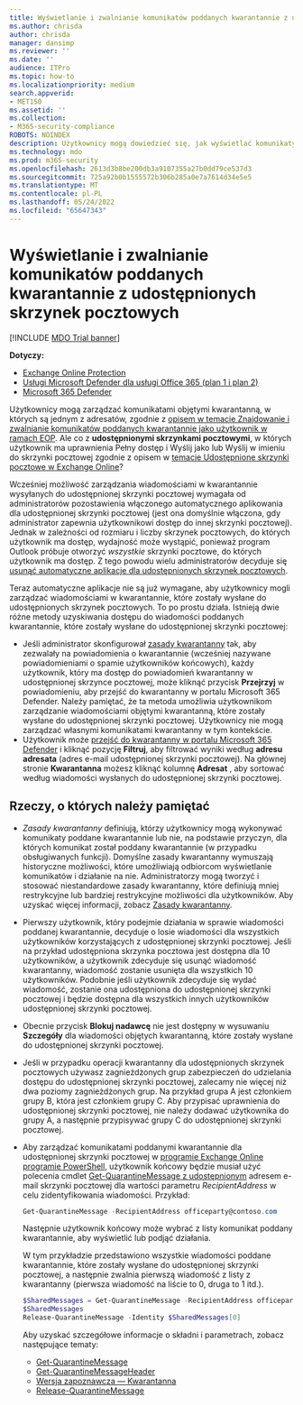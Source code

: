 ```yaml
---
title: Wyświetlanie i zwalnianie komunikatów poddanych kwarantannie z udostępnionych skrzynek pocztowych
ms.author: chrisda
author: chrisda
manager: dansimp
ms.reviewer: ''
ms.date: ''
audience: ITPro
ms.topic: how-to
ms.localizationpriority: medium
search.appverid:
- MET150
ms.assetid: ''
ms.collection:
- M365-security-compliance
ROBOTS: NOINDEX
description: Użytkownicy mogą dowiedzieć się, jak wyświetlać komunikaty poddane kwarantannie i działać na nich, które zostały wysłane do udostępnionych skrzynek pocztowych, do których mają uprawnienia.
ms.technology: mdo
ms.prod: m365-security
ms.openlocfilehash: 2613d3b8be200db3a9107355a27b0dd79ce537d3
ms.sourcegitcommit: 725a92b0b1555572b306b285a0e7a7614d34e5e5
ms.translationtype: MT
ms.contentlocale: pl-PL
ms.lasthandoff: 05/24/2022
ms.locfileid: "65647343"
---
```

# <a name="view-and-release-quarantined-messages-from-shared-mailboxes"></a>Wyświetlanie i zwalnianie komunikatów poddanych kwarantannie z udostępnionych skrzynek pocztowych

[!INCLUDE [MDO Trial banner](../includes/mdo-trial-banner.md)]

**Dotyczy:**
- [Exchange Online Protection](exchange-online-protection-overview.md)
- [Usługi Microsoft Defender dla usługi Office 365 (plan 1 i plan 2)](defender-for-office-365.md)
- [Microsoft 365 Defender](../defender/microsoft-365-defender.md)

Użytkownicy mogą zarządzać komunikatami objętymi kwarantanną, w których są jednym z adresatów, zgodnie z [opisem w temacie Znajdowanie i zwalnianie komunikatów poddanych kwarantannie jako użytkownik w ramach EOP](find-and-release-quarantined-messages-as-a-user.md). Ale co z **udostępnionymi skrzynkami pocztowymi**, w których użytkownik ma uprawnienia Pełny dostęp i Wyślij jako lub Wyślij w imieniu do skrzynki pocztowej zgodnie z opisem w [temacie Udostępnione skrzynki pocztowe w Exchange Online](/exchange/collaboration-exo/shared-mailboxes)?

Wcześniej możliwość zarządzania wiadomościami w kwarantannie wysyłanych do udostępnionej skrzynki pocztowej wymagała od administratorów pozostawienia włączonego automatycznego aplikowania dla udostępnionej skrzynki pocztowej (jest ona domyślnie włączona, gdy administrator zapewnia użytkownikowi dostęp do innej skrzynki pocztowej). Jednak w zależności od rozmiaru i liczby skrzynek pocztowych, do których użytkownik ma dostęp, wydajność może wystąpić, ponieważ program Outlook próbuje otworzyć _wszystkie_ skrzynki pocztowe, do których użytkownik ma dostęp. Z tego powodu wielu administratorów decyduje się [usunąć automatyczne aplikacje dla udostępnionych skrzynek pocztowych](/outlook/troubleshoot/profiles-and-accounts/remove-automapping-for-shared-mailbox).

Teraz automatyczne aplikacje nie są już wymagane, aby użytkownicy mogli zarządzać wiadomościami w kwarantannie, które zostały wysłane do udostępnionych skrzynek pocztowych. To po prostu działa. Istnieją dwie różne metody uzyskiwania dostępu do wiadomości poddanych kwarantannie, które zostały wysłane do udostępnionej skrzynki pocztowej:

- Jeśli administrator skonfigurował [zasady kwarantanny](quarantine-policies.md) tak, aby zezwalały na powiadomienia o kwarantannie (wcześniej nazywane powiadomieniami o spamie użytkowników końcowych), każdy użytkownik, który ma dostęp do powiadomień kwarantanny w udostępnionej skrzynce pocztowej, może kliknąć przycisk **Przejrzyj** w powiadomieniu, aby przejść do kwarantanny w portalu Microsoft 365 Defender. Należy pamiętać, że ta metoda umożliwia użytkownikom zarządzanie wiadomościami objętymi kwarantanną, które zostały wysłane do udostępnionej skrzynki pocztowej. Użytkownicy nie mogą zarządzać własnymi komunikatami kwarantanny w tym kontekście.
- Użytkownik może [przejść do kwarantanny w portalu Microsoft 365 Defender](find-and-release-quarantined-messages-as-a-user.md) i kliknąć pozycję **Filtruj**, aby filtrować wyniki według **adresu adresata** (adres e-mail udostępnionej skrzynki pocztowej). Na głównej stronie **Kwarantanna** możesz kliknąć kolumnę **Adresat** , aby sortować według wiadomości wysłanych do udostępnionej skrzynki pocztowej.

## <a name="things-to-keep-in-mind"></a>Rzeczy, o których należy pamiętać

- _Zasady kwarantanny_ definiują, którzy użytkownicy mogą wykonywać komunikaty poddane kwarantannie lub nie, na podstawie przyczyn, dla których komunikat został poddany kwarantannie (w przypadku obsługiwanych funkcji). Domyślne zasady kwarantanny wymuszają historyczne możliwości, które umożliwiają odbiorcom wyświetlanie komunikatów i działanie na nie. Administratorzy mogą tworzyć i stosować niestandardowe zasady kwarantanny, które definiują mniej restrykcyjne lub bardziej restrykcyjne możliwości dla użytkowników. Aby uzyskać więcej informacji, zobacz [Zasady kwarantanny](quarantine-policies.md).

- Pierwszy użytkownik, który podejmie działania w sprawie wiadomości poddanej kwarantannie, decyduje o losie wiadomości dla wszystkich użytkowników korzystających z udostępnionej skrzynki pocztowej. Jeśli na przykład udostępniona skrzynka pocztowa jest dostępna dla 10 użytkowników, a użytkownik zdecyduje się usunąć wiadomość kwarantanny, wiadomość zostanie usunięta dla wszystkich 10 użytkowników. Podobnie jeśli użytkownik zdecyduje się wydać wiadomość, zostanie ona udostępniona do udostępnionej skrzynki pocztowej i będzie dostępna dla wszystkich innych użytkowników udostępnionej skrzynki pocztowej.

- Obecnie przycisk **Blokuj nadawcę** nie jest dostępny w wysuwaniu **Szczegóły** dla wiadomości objętych kwarantanną, które zostały wysłane do udostępnionej skrzynki pocztowej.

- Jeśli w przypadku operacji kwarantanny dla udostępnionych skrzynek pocztowych używasz zagnieżdżonych grup zabezpieczeń do udzielania dostępu do udostępnionej skrzynki pocztowej, zalecamy nie więcej niż dwa poziomy zagnieżdżonych grup. Na przykład grupa A jest członkiem grupy B, która jest członkiem grupy C. Aby przypisać uprawnienia do udostępnionej skrzynki pocztowej, nie należy dodawać użytkownika do grupy A, a następnie przypisywać grupy C do udostępnionej skrzynki pocztowej.  

- Aby zarządzać komunikatami poddanymi kwarantannie dla udostępnionej skrzynki pocztowej w [programie Exchange Online programie PowerShell](/powershell/exchange/connect-to-exchange-online-powershell), użytkownik końcowy będzie musiał użyć polecenia cmdlet [Get-QuarantineMessage z udostępnionym](/powershell/module/exchange/get-quarantinemessage) adresem e-mail skrzynki pocztowej dla wartości parametru _RecipientAddress_ w celu zidentyfikowania wiadomości. Przykład:

  ```powershell
  Get-QuarantineMessage -RecipientAddress officeparty@contoso.com
  ```

  Następnie użytkownik końcowy może wybrać z listy komunikat poddany kwarantannie, aby wyświetlić lub podjąć działania.

  W tym przykładzie przedstawiono wszystkie wiadomości poddane kwarantannie, które zostały wysłane do udostępnionej skrzynki pocztowej, a następnie zwalnia pierwszą wiadomość z listy z kwarantanny (pierwsza wiadomość na liście to 0, druga to 1 itd.).

  ```powershell
  $SharedMessages = Get-QuarantineMessage -RecipientAddress officeparty@contoso.com | select -ExpandProperty Identity
  $SharedMessages
  Release-QuarantineMessage -Identity $SharedMessages[0]
  ```

  Aby uzyskać szczegółowe informacje o składni i parametrach, zobacz następujące tematy:

  - [Get-QuarantineMessage](/powershell/module/exchange/get-quarantinemessage)
  - [Get-QuarantineMessageHeader](/powershell/module/exchange/get-quarantinemessageheader)
  - [Wersja zapoznawcza — Kwarantanna](/powershell/module/exchange/preview-quarantinemessage)
  - [Release-QuarantineMessage](/powershell/module/exchange/release-quarantinemessage)
